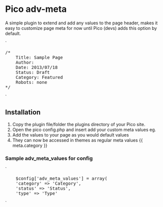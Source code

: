 Pico adv-meta
========

A simple plugin to extend and add any values to the page header, makes it easy to customize page meta for now until Pico (devs) adds this option by default.

`
<pre>
/*
    Title: Sample Page
    Author:
    Date: 2013/07/18
    Status: Draft
    Category: Featured
    Robots: none
*/
</pre>
`

Installation
-------------

1. Copy the plugin file/folder the plugins directory of your Pico site.
2. Open the pico config.php and insert add your custom meta values eg.
3. Add the values to your page as you would default values
4. They can now be accessed in themes as regular meta values {{ meta.category }}

### Sample adv_meta_values for config
`
<pre>
    $config['adv_meta_values'] = array(
    'category' => 'Category',
    'status' => 'Status',
    'type' => 'Type'
</pre>
`